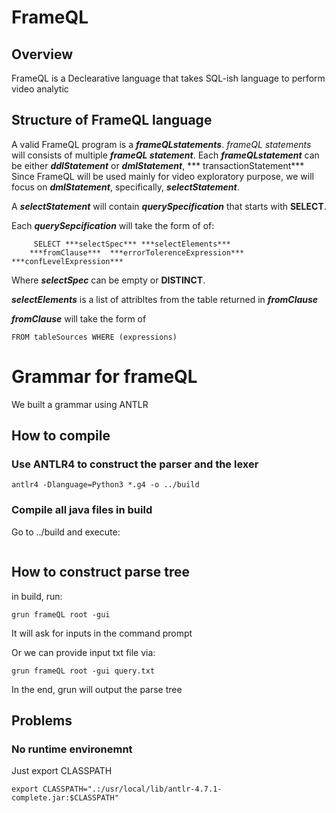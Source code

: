 # FrameQL
## Overview
FrameQL is a Declearative language that takes SQL-ish language to perform video analytic

## Structure of FrameQL language
A valid FrameQL program is a ***frameQLstatements***.
*frameQL statements* will consists of multiple ***frameQL statement***.
Each ***frameQLstatement*** can be either ***ddlStatement*** or ***dmlStatement***, *** transactionStatement***
Since FrameQL will be used mainly for video exploratory purpose, we will focus on ***dmlStatement***, specifically, ***selectStatement***.

A ***selectStatement*** will contain ***querySpecification*** that starts with **SELECT**.

Each ***querySepcification*** will take the form of of:
```
     SELECT ***selectSpec*** ***selectElements***
    ***fromClause***  ***errorTolerenceExpression*** ***confLevelExpression***
```

Where ***selectSpec*** can be empty or **DISTINCT**.

***selectElements*** is a list of attribltes from the table returned in ***fromClause***

***fromClause*** will take the form of
```
FROM tableSources WHERE (expressions)
```




# Grammar for frameQL
We built a grammar using ANTLR


## How to compile
### Use ANTLR4 to construct the parser and the lexer

```
antlr4 -Dlanguage=Python3 *.g4 -o ../build
```

### Compile all java files in build
Go to ../build and execute:
```

```

###
## How to construct parse tree
in build, run:
```
grun frameQL root -gui
```
It will ask for inputs in the command prompt

Or we can provide input txt file via:
```
grun frameQL root -gui query.txt
```

In the end, grun will output the parse tree

## Problems
### No runtime environemnt
Just export CLASSPATH 	
```
export CLASSPATH=".:/usr/local/lib/antlr-4.7.1-complete.jar:$CLASSPATH"
```
